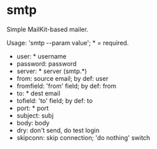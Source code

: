 # smtp
Simple MailKit-based mailer.

Usage: 'smtp --param value'; * = required.
* user:       * username
* password:   password
* server:     * server (smtp.*)
* from:       source email; by def: user
* fromfield:  'from' field; by def: from
* to:         * dest email
* tofield:    'to' field; by def: to
* port:       * port
* subject:    subj
* body:       body
* dry:        don't send, do test login
* skipconn:   skip connection; 'do nothing' switch